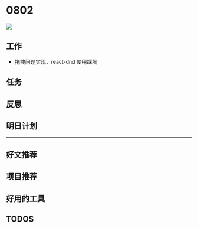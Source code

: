 
# 0802

![](http://h2.ioliu.cn/bing/WinterWaxwing_ZH-CN9435499385_1920x1080.jpg)

## 工作

- 拖拽问题实现，react-dnd 使用踩坑

## 任务

## 反思

## 明日计划

---

## 好文推荐

## 项目推荐

## 好用的工具

## TODOS